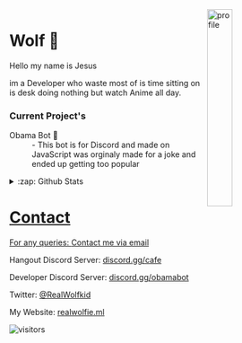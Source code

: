 
<img align="right" alt="profile" width=30% src="https://avatars1.githubusercontent.com/u/32025746?s=460&u=b71f51a6d786a0817807f3e953f36734ac4493c7&v=4">

<h1>Wolf 🐺</h1>

<p>Hello my name is Jesus 

im a Developer who waste most of is time sitting
on is desk doing nothing but watch Anime all day.

</p>


<h3>Current Project's</h3>
<dl>
  <dt>Obama Bot 🤖</dt>
  <dd>- This bot is for Discord and made on JavaScript was orginaly made for a joke and ended up getting too popular</dd>
</dl>

<!--<a href="https://youtube.com/c/Wolfkid">

<img src="https://img.shields.io/badge/Wolfkid%20-%23FF0000.svg?&style=for-the-badge&logo=YouTube&logoColor=white"/>
-->




<details>  
<summary>:zap: Github Stats</summary>
<a href="https://youtube.com/c/Wolfkid">
<img align="left" alt="Wolf's Github Stats" src="https://github-readme-stats.vercel.app/api?username=Wolfkid200444&show_icons=true&theme=tokyonight" />
<img align="bottom" alt="Wolf's Github Stats" src="https://github-readme-stats.vercel.app/api/top-langs/?username=Wolfkid200444&show_icons=true&theme=tokyonight"/>
  </details>

<h1>Contact</h1>
      <p>For any queries: <a href="mailto:helpwolf@gmail.com?Subject=My%20Query">Contact me via email</a></p>
      <p>Hangout Discord Server: <a href="https://discord.gg/Kf2WCQf">discord.gg/cafe</a></p>
      <p>Developer Discord Server: <a href="https://discord.gg/ZU8zFx8">discord.gg/obamabot</a></p>
      <p>Twitter: <a href="https://twitter.com/RealWolfkid">@RealWolfkid</a></p>
      <p>My Website: <a href="https://realwolfie.ml">realwolfie.ml</a></p>





  ![visitors](https://visitor-badge.laobi.icu/badge?page_id=Wolfkid200444.Wolfkid200444)
